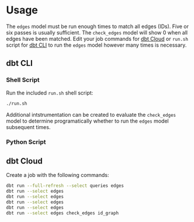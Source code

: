 # Usage

The `edges` model must be run enough times to match all edges (IDs). Five or six passes is usually sufficient. The `check_edges` model will show 0 when all edges have been matched. Edit your job commands for [dbt Cloud](https://docs.getdbt.com/docs/dbt-cloud/cloud-overview) or `run.sh` script for [dbt CLI](https://docs.getdbt.com/dbt-cli/cli-overview) to run the `edges` model however many times is necessary.

## dbt CLI

### Shell Script

Run the included `run.sh` shell script:

```bash
./run.sh
```

Additional intstrumentation can be created to evaluate the `check_edges` model to determine programatically whether to run the `edges` model subsequent times.

### Python Script

## dbt Cloud

Create a job with the following commands:

```bash
dbt run --full-refresh --select queries edges
dbt run --select edges
dbt run --select edges
dbt run --select edges
dbt run --select edges
dbt run --select edges check_edges id_graph
```
